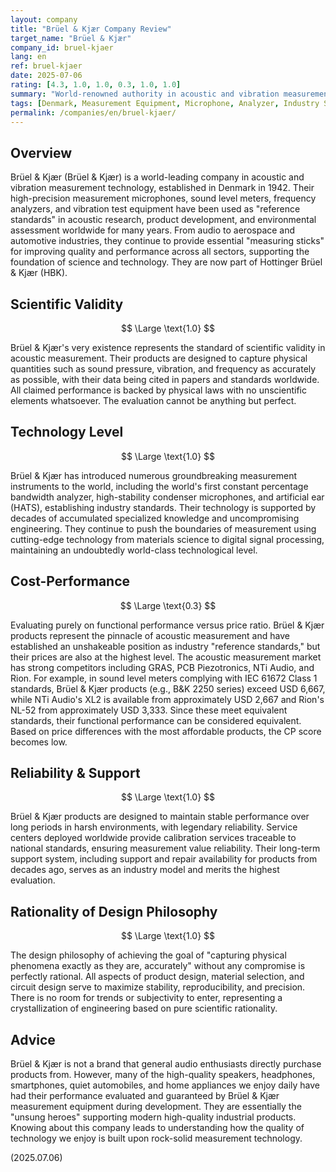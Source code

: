```yaml
---
layout: company
title: "Brüel & Kjær Company Review"
target_name: "Brüel & Kjær"
company_id: bruel-kjaer
lang: en
ref: bruel-kjaer
date: 2025-07-06
rating: [4.3, 1.0, 1.0, 0.3, 1.0, 1.0]
summary: "World-renowned authority in acoustic and vibration measurement technology, established in Denmark in 1942. Their measurement microphones and analyzers are used as industry standards in research institutions and manufacturers worldwide. They continue to provide an 'unwavering measuring stick' for pursuing scientific truth, serving as a giant supporting the foundation of acoustic technology."
tags: [Denmark, Measurement Equipment, Microphone, Analyzer, Industry Standard, HBK]
permalink: /companies/en/bruel-kjaer/
---
```


## Overview

Brüel & Kjær (Brüel & Kjær) is a world-leading company in acoustic and vibration measurement technology, established in Denmark in 1942. Their high-precision measurement microphones, sound level meters, frequency analyzers, and vibration test equipment have been used as "reference standards" in acoustic research, product development, and environmental assessment worldwide for many years. From audio to aerospace and automotive industries, they continue to provide essential "measuring sticks" for improving quality and performance across all sectors, supporting the foundation of science and technology. They are now part of Hottinger Brüel & Kjær (HBK).

## Scientific Validity

$$ \Large \text{1.0} $$

Brüel & Kjær's very existence represents the standard of scientific validity in acoustic measurement. Their products are designed to capture physical quantities such as sound pressure, vibration, and frequency as accurately as possible, with their data being cited in papers and standards worldwide. All claimed performance is backed by physical laws with no unscientific elements whatsoever. The evaluation cannot be anything but perfect.

## Technology Level

$$ \Large \text{1.0} $$

Brüel & Kjær has introduced numerous groundbreaking measurement instruments to the world, including the world's first constant percentage bandwidth analyzer, high-stability condenser microphones, and artificial ear (HATS), establishing industry standards. Their technology is supported by decades of accumulated specialized knowledge and uncompromising engineering. They continue to push the boundaries of measurement using cutting-edge technology from materials science to digital signal processing, maintaining an undoubtedly world-class technological level.

## Cost-Performance

$$ \Large \text{0.3} $$

Evaluating purely on functional performance versus price ratio. Brüel & Kjær products represent the pinnacle of acoustic measurement and have established an unshakeable position as industry "reference standards," but their prices are also at the highest level. The acoustic measurement market has strong competitors including GRAS, PCB Piezotronics, NTi Audio, and Rion. For example, in sound level meters complying with IEC 61672 Class 1 standards, Brüel & Kjær products (e.g., B&K 2250 series) exceed USD 6,667, while NTi Audio's XL2 is available from approximately USD 2,667 and Rion's NL-52 from approximately USD 3,333. Since these meet equivalent standards, their functional performance can be considered equivalent. Based on price differences with the most affordable products, the CP score becomes low.

## Reliability & Support

$$ \Large \text{1.0} $$

Brüel & Kjær products are designed to maintain stable performance over long periods in harsh environments, with legendary reliability. Service centers deployed worldwide provide calibration services traceable to national standards, ensuring measurement value reliability. Their long-term support system, including support and repair availability for products from decades ago, serves as an industry model and merits the highest evaluation.

## Rationality of Design Philosophy

$$ \Large \text{1.0} $$

The design philosophy of achieving the goal of "capturing physical phenomena exactly as they are, accurately" without any compromise is perfectly rational. All aspects of product design, material selection, and circuit design serve to maximize stability, reproducibility, and precision. There is no room for trends or subjectivity to enter, representing a crystallization of engineering based on pure scientific rationality.

## Advice

Brüel & Kjær is not a brand that general audio enthusiasts directly purchase products from. However, many of the high-quality speakers, headphones, smartphones, quiet automobiles, and home appliances we enjoy daily have had their performance evaluated and guaranteed by Brüel & Kjær measurement equipment during development. They are essentially the "unsung heroes" supporting modern high-quality industrial products. Knowing about this company leads to understanding how the quality of technology we enjoy is built upon rock-solid measurement technology.

(2025.07.06)